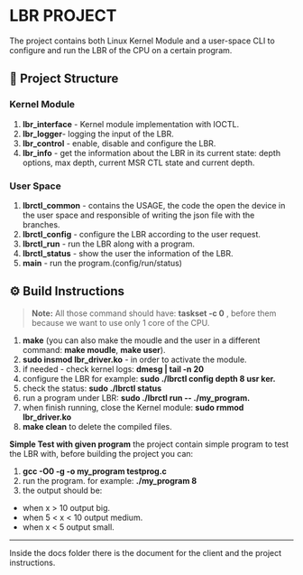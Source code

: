 # LBR PROJECT

The project contains both Linux Kernel Module and a user-space CLI to configure and run the LBR of the CPU on a certain program.


## 📂 Project Structure

 ### Kernel Module
1. **lbr_interface** - Kernel module implementation with IOCTL.
2. **lbr_logger**- logging the input of the LBR.
3. **lbr_control** - enable, disable and configure the LBR.
4. **lbr_info** - get the information about the LBR in its current state: depth options, max depth, current MSR CTL state and current depth.

### User Space
1. **lbrctl_common** - contains the USAGE, the code the open the device in the user space and responsible of writing the json file with the branches.
2. **lbrctl_config** - configure the LBR according to the user request.
3. **lbrctl_run** - run the LBR along with a program.
4. **lbrctl_status** - show the user the information of the LBR.
5. **main** - run the program.(config/run/status)

## ⚙️ Build Instructions

> **Note:** All those command should have: **taskset -c 0** , before them because we want to use only 1 core of the CPU.

1. **make** (you can also make the moudle and the user in a different command: **make moudle**, **make user**).
2. **sudo insmod lbr_driver.ko** -  in order to activate the module.
3. if needed - check kernel logs: **dmesg | tail -n 20**
4. configure the LBR for example: **sudo ./lbrctl config depth 8 usr ker.**
5. check the status: **sudo ./lbrctl status**
6. run a program under LBR: **sudo ./lbrctl run -- ./my_program.**
7. when finish running, close the Kernel module: **sudo rmmod lbr_driver.ko**
8. **make clean** to delete the compiled files.

**Simple Test with given program**
the project contain simple program to test the LBR with, before building the project you can:
1. **gcc -O0 -g -o my_program testprog.c**
2. run the program. for example: **./my_program 8**
3. the output should be:
- when x > 10 output big.
- when 5 < x < 10  output medium.
- when  x < 5 output small.




-----------------------------
Inside the docs folder there is the document for the client and the project instructions.
